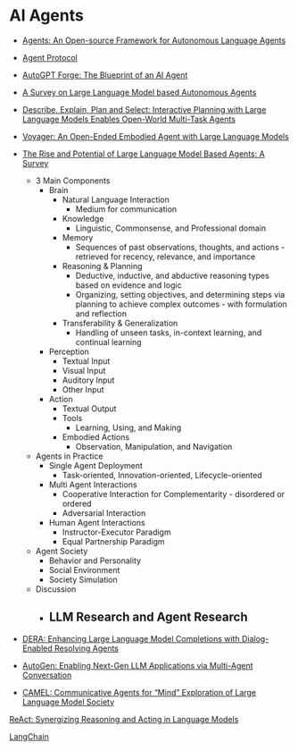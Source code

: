 # AI Agents

- [Agents: An Open-source Framework for Autonomous Language Agents](https://arxiv.org/abs/2309.07870)

- [Agent Protocol](https://agentprotocol.ai/)

- [AutoGPT Forge: The Blueprint of an AI Agent](https://aiedge.medium.com/autogpt-forge-the-blueprint-of-an-ai-agent-75cd72ffde6)

- [A Survey on Large Language Model based Autonomous Agents](https://arxiv.org/abs/2308.11432)

- [Describe, Explain, Plan and Select: Interactive Planning with Large Language Models Enables Open-World Multi-Task Agents](https://arxiv.org/abs/2302.01560)

- [Voyager: An Open-Ended Embodied Agent with Large Language Models](https://voyager.minedojo.org/)

- [The Rise and Potential of Large Language Model Based Agents: A Survey](https://arxiv.org/pdf/2309.07864.pdf)
    - 3 Main Components
        - Brain
            - Natural Language Interaction
                - Medium for communication
            - Knowledge
                - Linguistic, Commonsense, and Professional domain
            - Memory
                - Sequences of past observations, thoughts, and actions - retrieved for recency, relevance, and importance
            - Reasoning & Planning
                - Deductive, inductive, and abductive reasoning types based on evidence and logic
                - Organizing, setting objectives, and determining steps via planning to achieve complex outcomes - with formulation and reflection
            - Transferability & Generalization
                - Handling of unseen tasks, in-context learning, and continual learning
        - Perception
            - Textual Input
            - Visual Input
            - Auditory Input
            - Other Input
        - Action
            - Textual Output
            - Tools
                - Learning, Using, and Making
            - Embodied Actions
                - Observation, Manipulation, and Navigation
    - Agents in Practice
        - Single Agent Deployment
            - Task-oriented, Innovation-oriented, Lifecycle-oriented
        - Multi Agent Interactions
            - Cooperative Interaction for Complementarity - disordered or ordered
            - Adversarial Interaction
        - Human Agent Interactions
            - Instructor-Executor Paradigm
            - Equal Partnership Paradigm
    - Agent Society
        - Behavior and Personality
        - Social Environment
        - Society Simulation
    - Discussion
        - LLM Research and Agent Research
            - 

- [DERA: Enhancing Large Language Model Completions with Dialog-Enabled Resolving Agents](https://arxiv.org/abs/2303.17071)

- [AutoGen: Enabling Next-Gen LLM Applications via Multi-Agent Conversation](https://www.microsoft.com/en-us/research/publication/autogen-enabling-next-gen-llm-applications-via-multi-agent-conversation-framework/)

- [CAMEL:  Communicative Agents for “Mind” Exploration of Large Language Model Society](https://www.camel-ai.org/)

[ReAct: Synergizing Reasoning and Acting in Language Models](https://react-lm.github.io/)

[LangChain](https://python.langchain.com/docs/get_started/introduction)